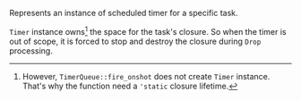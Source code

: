 Represents an instance of scheduled timer for a specific task.

`Timer` instance owns[^own] the space for the task's closure. So when the timer is out of scope, it is forced to stop and
destroy the closure during `Drop` processing.

[^own]: However, `TimerQueue::fire_onshot` does not create `Timer` instance. That's why the function need a `'static`
closure lifetime.